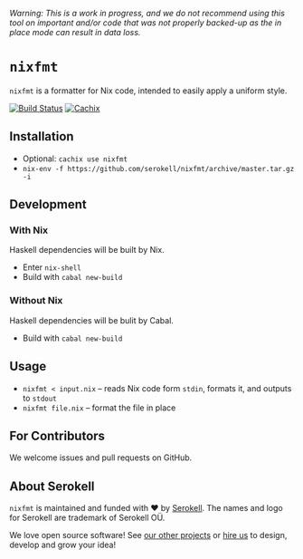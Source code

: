 <!-- © 2019 Serokell <hi@serokell.io>
   - © 2019 Lars Jellema <lars.jellema@gmail.com>
   -
   - SPDX-License-Identifier: MPL-2.0
   -->


_Warning: This is a work in progress, and we do not recommend using this
tool on important and/or code that was not properly backed-up as the
in place mode can result in data loss._


# `nixfmt`

`nixfmt` is a formatter for Nix code, intended to easily apply a uniform style.

[![Build Status](https://badge.buildkite.com/b37f73adea391439e63288e8fd3b47f4b98fb9640bb864ccfa.svg)](https://buildkite.com/serokell/nixfmt)
[![Cachix](https://img.shields.io/badge/cachix-nixfmt-blue.svg)](https://nixfmt.cachix.org)

## Installation

* Optional: `cachix use nixfmt`
* `nix-env -f https://github.com/serokell/nixfmt/archive/master.tar.gz -i`


## Development

### With Nix

Haskell dependencies will be built by Nix.

* Enter `nix-shell`
* Build with `cabal new-build`

### Without Nix

Haskell dependencies will be bulit by Cabal.

* Build with `cabal new-build`


## Usage

* `nixfmt < input.nix` – reads Nix code form `stdin`, formats it, and outputs to `stdout`
* `nixfmt file.nix` – format the file in place


## For Contributors

We welcome issues and pull requests on GitHub.


## About Serokell

`nixfmt` is maintained and funded with :heart: by
[Serokell](https://serokell.io/). The names and logo for Serokell are trademark
of Serokell OÜ.

We love open source software! See
[our other projects](https://serokell.io/community?utm_source=github) or
[hire us](https://serokell.io/hire-us?utm_source=github) to design, develop and
grow your idea!

